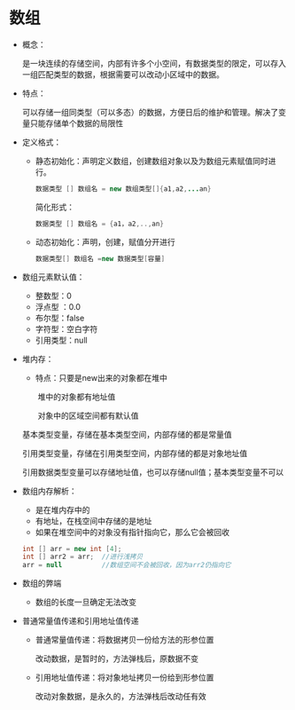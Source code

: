 # 数组

* 概念：

    是一块连续的存储空间，内部有许多个小空间，有数据类型的限定，可以存入一组匹配类型的数据，根据需要可以改动小区域中的数据。

* 特点：

    可以存储一组同类型（可以多态）的数据，方便日后的维护和管理。解决了变量只能存储单个数据的局限性

* 定义格式：

    * 静态初始化：声明定义数组，创建数组对象以及为数组元素赋值同时进行。

        ~~~JAVA
        数据类型 [] 数组名 = new 数组类型[]{a1,a2,...an}
        ~~~

        简化形式：

        ~~~java
        数据类型 [] 数组名 = {a1，a2,..,an}
        ~~~

        

    * 动态初始化：声明，创建，赋值分开进行

        ~~~java
        数据类型[] 数组名 =new 数据类型[容量]
        ~~~

        

* 数组元素默认值：

    * 整数型：0
    * 浮点型 ：0.0
    * 布尔型：false
    * 字符型：空白字符
    * 引用类型：null

* 堆内存：

    * 特点：只要是new出来的对象都在堆中

        ​			堆中的对象都有地址值

        ​			对象中的区域空间都有默认值

    基本类型变量，存储在基本类型空间，内部存储的都是常量值

    引用类型变量，存储在引用类型空间，内部存储的都是对象地址值

    引用数据类型变量可以存储地址值，也可以存储null值；基本类型变量不可以

* 数组内存解析：

    * 是在堆内存中的
    * 有地址，在栈空间中存储的是地址
    * 如果在堆空间中的对象没有指针指向它，那么它会被回收

    ~~~java
    int [] arr = new int [4];
    int [] arr2 = arr;  //进行浅拷贝
    arr = null          //数组空间不会被回收，因为arr2仍指向它
    ~~~

* 数组的弊端

    * 数组的长度一旦确定无法改变



* 普通常量值传递和引用地址值传递

    * 普通常量值传递：将数据拷贝一份给方法的形参位置

        改动数据，是暂时的，方法弹栈后，原数据不变

    * 引用地址值传递：将对象地址拷贝一份给到形参位置

        改动对象数据，是永久的，方法弹栈后改动任有效







